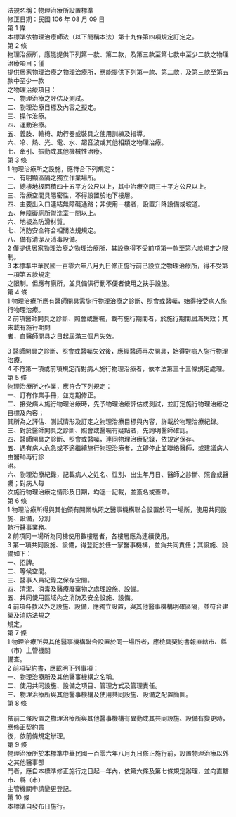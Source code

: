 法規名稱：物理治療所設置標準  
修正日期：民國 106 年 08 月 09 日  
第 1 條  
本標準依物理治療師法（以下簡稱本法）第十九條第四項規定訂定之。  
第 2 條  
物理治療所，應能提供下列第一款、第二款，及第三款至第七款中至少二款之物理治療項目；僅  
提供居家物理治療之物理治療所，應能提供下列第一款、第二款，及第三款至第五款中至少一款  
之物理治療項目：  
一、物理治療之評估及測試。  
二、物理治療目標及內容之擬定。  
三、操作治療。  
四、運動治療。  
五、義肢、輪椅、助行器或裝具之使用訓練及指導。  
六、冷、熱、光、電、水、超音波或其他相類之物理治療。  
七、牽引、振動或其他機械性治療。  
第 3 條  
1 物理治療所之設施，應符合下列規定：  
一、有明顯區隔之獨立作業場所。  
二、總樓地板面積四十五平方公尺以上，其中治療空間三十平方公尺以上。  
三、治療空間具隱密性，不得設置於地下樓層。  
四、主要出入口連結無障礙通路；非使用一樓者，設置升降設備或坡道。  
五、無障礙廁所盥洗室一間以上。  
六、地板為防滑材質。  
七、消防安全符合相關法規規定。  
八、備有清潔及消毒設備。  
2 僅提供居家物理治療之物理治療所，其設施得不受前項第一款至第六款規定之限制。  
3 本標準中華民國一百零六年八月九日修正施行前已設立之物理治療所，得不受第一項第五款規定  
之限制。但應有廁所，並具備供行動不便者使用之扶手設施。  
第 4 條  
1 物理治療所應有醫師開具需施行物理治療之診斷、照會或醫囑，始得接受病人施行物理治療。  
2 前項醫師開具之診斷、照會或醫囑，載有施行期間者，於施行期間屆滿失效；其未載有施行期間  
者，自醫師開具之日起屆滿三個月失效。  


3 醫師開具之診斷、照會或醫囑失效後，應經醫師再次開具，始得對病人施行物理治療。  
4 不符第一項或前項規定而對病人施行物理治療者，依本法第三十三條規定處理。  
第 5 條  
物理治療所之作業，應符合下列規定：  
一、訂有作業手冊，並定期修正。  
二、接受病人施行物理治療時，先予物理治療評估或測試，並訂定施行物理治療之目標及內容；  
其所為之評估、測試情形及訂定之物理治療目標與內容，詳載於物理治療紀錄。  
三、對於醫師開具之診斷、照會或醫囑有疑點者，先詢明醫師確認。  
四、醫師開具之診斷、照會或醫囑，連同物理治療紀錄，依規定保存。  
五、遇有病人危急或不適繼續施行物理治療者，立即停止並聯絡醫師，或建議病人由醫師再行診  
治。  
六、物理治療紀錄，記載病人之姓名、性別、出生年月日、醫師之診斷、照會或醫囑；對病人每  
次施行物理治療之情形及日期，均逐一記載，並簽名或蓋章。  
第 6 條  
1 物理治療所得與其他領有開業執照之醫事機構聯合設置於同一場所，使用共同設施、設備，分別  
執行醫事業務。  
2 前項同一場所為同棟使用數樓層者，各樓層應為連續使用。  
3 第一項共同設施、設備，得登記於任一家醫事機構，並負共同責任；其設施、設備如下：  
一、招牌。  
二、等候空間。  
三、醫事人員紀錄之保存空間。  
四、清潔、消毒及醫療廢棄物之處理設施、設備。  
五、共同使用區域內之消防及安全設施、設備。  
4 前項各款以外之設施、設備，應獨立設置，與其他醫事機構明確區隔，並符合建築及消防法規之  
規定。  
第 7 條  
1 物理治療所與其他醫事機構聯合設置於同一場所者，應檢具契約書報直轄市、縣（市）主管機關  
備查。  
2 前項契約書，應載明下列事項：  
一、物理治療所及其他醫事機構之名稱。  
二、使用共同設施、設備之項目、管理方式及管理責任。  
三、物理治療所與其他醫事機構及使用共同設施、設備之配置簡圖。  
第 8 條  


依前二條設置之物理治療所與其他醫事機構有異動或其共同設施、設備有變更時，應修正契約書  
後，依前條規定辦理。  
第 9 條  
物理治療所於本標準中華民國一百零六年八月九日修正施行前，設置物理治療以外之其他醫事部  
門者，應自本標準修正施行之日起一年內，依第六條及第七條規定辦理，並向直轄市、縣（市）  
主管機關申請變更登記。  
第 10 條  
本標準自發布日施行。  


